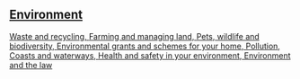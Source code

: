 ##  [ Environment ](/en/environment/)

[ Waste and recycling, ](/en/environment/waste-and-recycling/) [ Farming and
managing land, ](/en/environment/land/) [ Pets, wildlife and biodiversity,
](/en/environment/pets-and-wildlife/) [ Environmental grants and schemes for
your home, ](/en/environment/environmental-grants-and-schemes-for-your-home/)
[ Pollution, ](/en/environment/pollution/) [ Coasts and waterways,
](/en/environment/coasts-and-waterways/) [ Health and safety in your
environment, ](/en/environment/buildings-and-structures/) [ Environment and
the law ](/en/environment/environment-and-the-law/)
